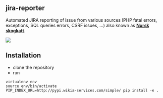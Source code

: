 jira-reporter
-------------

Automated JIRA reporting of issue from various sources (PHP fatal errors, exceptions, SQL queries errors, CSRF issues, ...) also known as **[Norsk skogkatt](https://no.wikipedia.org/wiki/Norsk_skogkatt)**.

![](http://fashionablygeek.com/wp-content/uploads/2014/11/kitty-cat-viking-hat-04.jpg)

## Installation

* clone the repository
* run

```
virtualenv env
source env/bin/activate
PIP_INDEX_URL=http://pypi.wikia-services.com/simple/ pip install -e .
```
